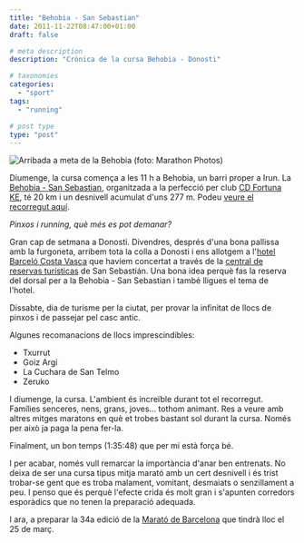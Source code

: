 ```yaml
---
title: "Behobia - San Sebastian"
date: 2011-11-22T08:47:00+01:00
draft: false

# meta description
description: "Crònica de la cursa Behobia - Donosti"

# taxonomies
categories: 
  - "sport"
tags:
  - "running"

# post type
type: "post"
---
```


![Arribada a meta de la Behobia (foto: Marathon Photos)](/images/BEHL0432.jpg)

Diumenge, la cursa comença a les 11 h a Behobia, un barri proper a Irun. La [Behobia - San Sebastian](http://www.behobia-sansebastian.com/), organitzada a la perfecció per club [CD Fortuna KE](http://www.cdfortunake.com/), té 20 km i un desnivell acumulat d'uns 277 m. Podeu [veure el recorregut aquí](http://runkeeper.com/user/ferranmoron/activity/59838603).


*Pinxos i running, què més es pot demanar?*

Gran cap de setmana a Donosti. Divendres, després d'una bona pallissa amb la furgoneta, arribem tota la colla a Donosti i ens allotgem a l'[hotel Barceló Costa Vasca](http://www.barcelo.com/BarceloHotels/es-ES/Hotels/Spain/SanSebastian/CostaVasca/) que havíem concertat a través de la [central de reservas turísticas](http://www.sansebastianreservas.com/) de San Sebastián. Una bona idea perquè fas la reserva del dorsal per a la Behobia - San Sebastian i també lligues el tema de l'hotel.

Dissabte, dia de turisme per la ciutat, per provar la infinitat de llocs de pinxos i de passejar pel casc antic.

Algunes recomanacions de llocs imprescindibles:

* Txurrut
* Goiz Argi
* La Cuchara de San Telmo
* Zeruko

I diumenge, la cursa. L'ambient és increïble durant tot el recorregut. Famílies senceres, nens, grans, joves... tothom animant. Res a veure amb altres mitges maratons en què et trobes bastant sol durant la cursa. Només per això ja paga la pena fer-la.

Finalment, un bon temps (1:35:48) que per mi està força bé.

I per acabar, només vull remarcar la importància d'anar ben entrenats. No deixa de ser una cursa tipus mitja marató amb un cert desnivell i és trist trobar-se gent que es troba malament, vomitant, desmaiats o senzillament a peu. I penso que és perquè l'efecte crida és molt gran i s'apunten corredors esporàdics que no tenen la preparació adequada.

I ara, a preparar la 34a edició de la [Marató de Barcelona](http://www.zurichmaratobarcelona.es/) que tindrà lloc el 25 de març.
